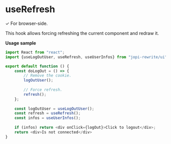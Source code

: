 # useRefresh

✓ For browser-side.

This hook allows forcing refreshing the current component and redraw it. 

**Usage sample**

```typescript jsx
import React from "react";
import {useLogOutUser, useRefresh, useUserInfos} from "jopi-rewrite/ui";

export default function () {
    const doLogOut = () => {
        // Remove the cookie.
        logOutUser();
        
        // Force refresh.
        refresh();
    };
    
    const logOutUser = useLogOutUser();
    const refresh = useRefresh();
    const infos = useUserInfos();
    
    if (infos) return <div onClick={logOut}>Click to logout</div>;
    return <div>Is not connected</div>
}
```